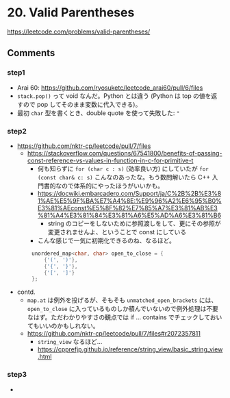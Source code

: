 # 20. Valid Parentheses

https://leetcode.com/problems/valid-parentheses/

## Comments

### step1

*   Arai 60: https://github.com/ryosuketc/leetcode_arai60/pull/6/files
*   `stack.pop()` って void なんだ。Python とは違う (Python は top の値を返すので pop してそのまま変数に代入できる)。
*   最初 `char` 型を書くとき、double quote を使って失敗した: `"`

### step2

*   https://github.com/nktr-cp/leetcode/pull/7/files
    *   https://stackoverflow.com/questions/67541800/benefits-of-passing-const-reference-vs-values-in-function-in-c-for-primitive-t
        *   何も知らずに `for (char c : s)` (効率良い方) にしていたが `for (const char& c: s)` こんなのあったな。もう数問解いたら C++ 入門書的なので体系的にやったほうがいいかも。
        *   https://docwiki.embarcadero.com/Support/ja/C%2B%2B%E3%81%AE%E5%9F%BA%E7%A4%8E:%E9%96%A2%E6%95%B0%E3%81%AEconst%E5%8F%82%E7%85%A7%E3%81%AB%E3%81%A4%E3%81%84%E3%81%A6%E5%AD%A6%E3%81%B6
            *   string のコピーをしないために参照渡しをして、更にその参照が変更されませんよ、ということで const にしている
        *   こんな感じで一気に初期化できるのね、なるほど。
```cpp
        unordered_map<char, char> open_to_close = {
            {'(', ')'},
            {'{', '}'},
            {'[', ']'}
        };
```

*   contd.
    *   `map.at` は例外を投げるが、そもそも `unmatched_open_brackets` には、`open_to_close` に入っているものしか積んでいないので例外処理は不要なはず。ただわかりやすさの観点では if ... contains でチェックしておいてもいいのかもしれない。
    *   https://github.com/nktr-cp/leetcode/pull/7/files#r2072357811
        *   `string_view` なるほど…
        *   https://cpprefjp.github.io/reference/string_view/basic_string_view.html

### step3

*   
